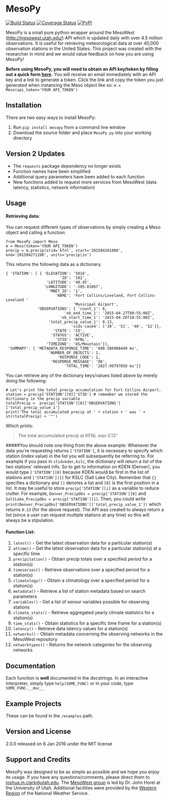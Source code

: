 # MesoPy
[![Build Status](https://travis-ci.org/mesowx/MesoPy.svg?branch=master)](https://travis-ci.org/mesowx/MesoPy)
[![Coverage Status](https://coveralls.io/repos/mesowx/MesoPy/badge.svg?branch=master&service=github)](https://coveralls.io/github/mesowx/MesoPy?branch=master)
[![PyPI](https://img.shields.io/pypi/dm/MesoPy.svg)](https://pypi.python.org/pypi/MesoPy)

MesoPy is a small pure python wrapper around the MesoWest (http://mesowest.utah.edu/) API which is updated daily with over 4.5 million observations. It is useful for retrieving meteorological data at over 40,000 observation stations in the United States. This project was created with the researcher in mind and we would value feedback on how you are using MesoPy!

**Before using MesoPy, you will need to obtain an API key/token by filling out a quick form [here].** You will receive an email immediately with an API key and a link to generate a token. Click the link and copy the token you just generated when instancing the Meso object like so: `m = Meso(api_token='YOUR API_TOKEN')`

## Installation
There are two easy ways to install MesoPy:

1. Run  `pip install mesopy` from a command line window
2. Download the source folder and place `MesoPy.py` into your working directory

## Version 2 Updates
- The `requests` package dependency no longer exists
- Function names have been simplified
- Additional query parameters have been added to each function
- New functions added to request more services from MesoWest (data latency, statistics, network information)

## Usage
#### Retrieving data:
You can request different types of observations by simply creating a Meso object and calling a function:

```
from MesoPy import Meso
m = Meso(token='YOUR API_TOKEN')
precip = m.precip(stid='kfnl', start='201504261800', end='201504271200', units='precip|in')
```

This returns the following data as a dictionary.

    { 'STATION': [ { 'ELEVATION': '5016',
                            'ID': '192',
                      'LATITUDE': '40.45',
                     'LONGITUDE': '-105.01667',
                       'MNET_ID': '1',
                          'NAME': 'Fort Collins/Loveland, Fort Collins-Loveland '
                                  'Municipal Airport',
                  'OBSERVATIONS': { 'count_1': 6,
                              'ob_end_time_1': '2015-04-27T00:55:00Z',
                            'ob_start_time_1': '2015-04-26T18:55:00Z',
                       'total_precip_value_1': 0.13,
                                 'vids case4': ['39', '51', '40', '52']},
                         'STATE': 'CO',
                        'STATUS': 'ACTIVE',
                          'STID': 'KFNL',
                      'TIMEZONE': 'US/Mountain'}],
     'SUMMARY': { 'METADATA_RESPONSE_TIME': '898.586988449 ms',
                       'NUMBER_OF_OBJECTS': 1,
                           'RESPONSE_CODE': 1,
                        'RESPONSE_MESSAGE': 'OK',
                              'TOTAL_TIME': '2027.99797058 ms'}}

You can retrieve any of the dictionary keys/values listed above by merely doing the following:

```
# Let's print the total precip accumulation for Fort Collins Airport.
station = precip['STATION'][0]['STID'] # remember we stored the dictionary in the precip variable
totalPrecip =  precip['STATION'][0]['OBSERVATIONS']['total_precip_value_1'] 
print('The total accumulated precip at ' + station + ' was ' + str(totalPrecip) + '"')
```
Which prints:

> The total accumulated precip at KFNL was 0.13"

#####You should note one thing from the above example: 
Whenever the data you're requesting returns `['STATION']`, it is necessary to specify which station (index value) in the list you will subsequently be referring to. For example if you pass in `stid=kden,kslc`, the dictionary will return a list of the two stations' relevant info. So to get to information on KDEN (Denver), you would type `['STATION'][0]` because KDEN would be first in the list of stations and `['STATION'][1]` for KSLC (Salt Lake City). Remember that `{}` specifies a dictionary and `[]` denotes a list and `[0]` is the first position in a list. It may be useful to store `precip['STATION'][i]` as a variable to reduce clutter. For example, `Denver_PrecipObs = precip['STATION'][0]`  and `SaltLake_PrecipObs = precip['STATION'][1]`. Then, you could write `print(Denver_PrecipObs['OBSERVATIONS']['total_precip_value_1'])` which returns `0.13` (for the above request). The API was created to always return a list (since a user can request multiple stations at any time) so this will always be a stipulation. 

#### Function List:
1. `latest()` -  Get the latest observation data for a particular station(s)
2. `attime()` - Get the latest observation data for a particular station(s) at a specific time
3. `precipitation()` - Obtain precip totals over a specified period for a station(s)
4. `timeseries()` - Retrieve observations over a specified period for a station(s)
5. `climatology()` - Obtain a climatology over a specified period for a station(s)
6. `metadata()` - Retrieve a list of station metadata based on search parameters
7. `variables()` - Get a list of sensor variables possible for observing stations
8. `climate_stats()` - Retrieve aggregated yearly climate statistics for a station(s)
9. `time_stats()` - Obtain statistics for a specific time frame for a station(s)
10. `latency()` - Retrieve data latency values for a station(s)
11. `networks()` - Obtain metadata concerning the observing networks in the MesoWest repository
12. `networktypes()` - Returns the network categories for the observing networks

## Documentation
Each function is **well** documented in the docstrings. In an interactive interpreter, simply type `help(SOME_FUNC)` or in your code, type `SOME_FUNC.__doc__` 

## Example Projects 
These can be found in the `/examples` path.

## Version and License
2.0.0 released on 6 Jan 2016 under the MIT license

## Support and Credits
MesoPy was designed to be as simple as possible and we hope you enjoy its usage. If you have any questions/comments, please direct them to [joshua.m.clark@utah.edu]. The [MesoWest group] is led by  Dr. John Horel at the University of Utah. Additional facilities were provided by the [Western Region] of the National Weather Service. 

[requests]:https://pypi.python.org/pypi/requests/
[here]: http://mesowest.org/api/signup/
[joshua.m.clark@utah.edu]: mailto:joshua.m.clark@utah.edu
[MesoWest group]: http://meso1.chpc.utah.edu/mesowest_overview/
[Western Region]: http://www.wrh.noaa.gov/
